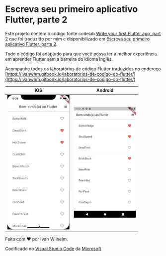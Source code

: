 # Escreva seu primeiro aplicativo Flutter, parte 2

Este projeto contém o código fonte codelab [Write your first Flutter app, part 2](https://codelabs.developers.google.com/codelabs/first-flutter-app-pt2/#0) que foi traduzido por mim e disponibilizado em [Escreva seu primeiro aplicativo Flutter, parte 2](https://ivanwhm.gitbook.io/laboratorios-de-codigo-do-flutter/escreva-seu-primeiro-aplicativo-flutter-parte-2/introducao).

Todo o código foi adaptado para que você possa ter a melhor experiência em aprender Flutter sem a barreira do idioma Inglês.

Acompanhe todos os laboratórios de código Flutter traduzidos no endereço [https://ivanwhm.gitbook.io/laboratorios-de-codigo-do-flutter/](https://ivanwhm.gitbook.io/laboratorios-de-codigo-do-flutter/)

iOS | Android
----|--------
<img src="./assets/lab2_final_ios.gif" alt="iOS" width="200"/> | <img src="./assets/lab2_final_android.gif" alt="Android" width="200"/>

Feito com &hearts; por Ivan Wilhelm.

Codificado no [Visual Studio Code](https://code.visualstudio.com) da [Microsoft](https://www.microsoft.com.br)